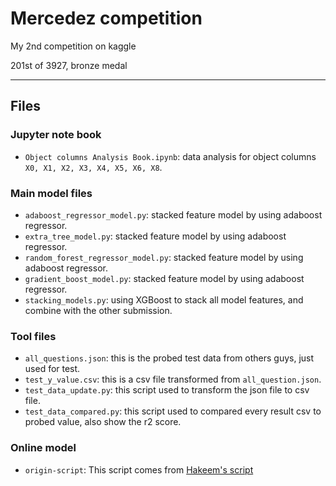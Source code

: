 # Mercedez competition

My 2nd competition on kaggle

201st of 3927,  bronze medal

---

## Files

### Jupyter note book

* `Object columns Analysis Book.ipynb`: data analysis for object columns `X0, X1, X2, X3, X4, X5, X6, X8`.

### Main model files

* `adaboost_regressor_model.py`: stacked feature model by using adaboost regressor.
* `extra_tree_model.py`: stacked feature model by using adaboost regressor.
* `random_forest_regressor_model.py`: stacked feature model by using adaboost regressor.
* `gradient_boost_model.py`: stacked feature model by using adaboost regressor.
* `stacking_models.py`: using XGBoost to stack all model features, and combine with the other submission.

### Tool files

* `all_questions.json`: this is the probed test data from others guys, just used for test.
* `test_y_value.csv`: this is a csv file transformed from `all_question.json`.
* `test_data_update.py`: this script used to transform the json file to csv file.
* `test_data_compared.py`: this script used to compared every result csv to probed value, also show the r2 score.

### Online model

* `origin-script`: This script comes from [Hakeem's script](https://www.kaggle.com/hakeem/stacked-then-averaged-models-0-5697)